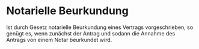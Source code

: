 # Notarielle Beurkundung

Ist durch Gesetz notarielle Beurkundung eines Vertrags vorgeschrieben, so genügt es, wenn zunächst der Antrag und sodann die Annahme des Antrags von einem Notar beurkundet wird. 

